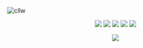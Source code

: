 ![cllw](https://user-images.githubusercontent.com/68690911/222976479-71854ec6-8f06-42ef-9956-9165442d0fd6.gif)
<p align="center">
    <a href="https://github.com/cl-lw/cl-lw"><img src="https://img.shields.io/badge/status-updating-brightgreen.svg"></a>
    <a href="https://github.com/cl-lw/cl-lw"><img src="https://img.shields.io/badge/Python-3.10-FF1493.svg"></a>
    <a href="https://github.com/cl-lw/cl-lw/graphs/contributors"><img src="https://img.shields.io/github/contributors/cl-lw/BEPb?color=blue"></a>
    <a href="https://github.com/cl-lw/cl-lw/stargazers"><img src="https://img.shields.io/github/stars/cl-lw/cl-lw.svg?logo=github"></a>
    <a href="https://github.com/cl-lw/cl-lw/network/members"><img src="https://img.shields.io/github/forks/cl-lw/cl-lw.svg?color=blue&logo=github"></a>


    
</p>

<p align="center"> 
               <img src="https://profile-counter.glitch.me/cl-lw/count.svg" />    

<p> 
